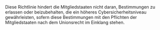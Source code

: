 Diese Richtlinie hindert die Mitgliedstaaten nicht daran, Bestimmungen zu erlassen oder beizubehalten, die ein höheres Cybersicherheitsniveau gewährleisten, sofern diese Bestimmungen mit den Pflichten der Mitgliedstaaten nach dem Unionsrecht im Einklang stehen.
